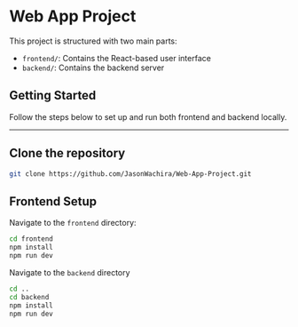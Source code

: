 # Web App Project

This project is structured with two main parts:
- `frontend/`: Contains the React-based user interface
- `backend/`: Contains the backend server

## Getting Started

Follow the steps below to set up and run both frontend and backend locally.

---
## Clone the repository
```bash
git clone https://github.com/JasonWachira/Web-App-Project.git
```
##  Frontend Setup

Navigate to the `frontend` directory:

```bash
cd frontend
npm install
npm run dev
```
Navigate to the `backend` directory
```bash
cd ..
cd backend 
npm install
npm run dev
```

